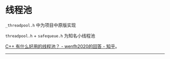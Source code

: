 # 线程池

`_threadpool.h` 中为项目中原版实现

`threadpool.h` + `safequeue.h` 为知名小线程池

[C++ 有什么好用的线程池？ - wenfh2020的回答 - 知乎](https://www.zhihu.com/question/397916107/answer/2848415125)。


---


